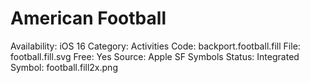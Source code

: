 # American Football

Availability: iOS 16
Category: Activities
Code: backport.football.fill
File: football.fill.svg
Free: Yes
Source: Apple SF Symbols
Status: Integrated
Symbol: football.fill2x.png